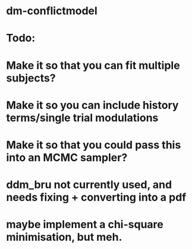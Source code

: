 # dm-conflictmodel
# Todo:
# Make it so that you can fit multiple subjects?
# Make it so you can include history terms/single trial modulations
# Make it so that you could pass this into an MCMC sampler?
# ddm_bru not currently used, and needs fixing + converting into a pdf
# maybe implement a chi-square minimisation, but meh.